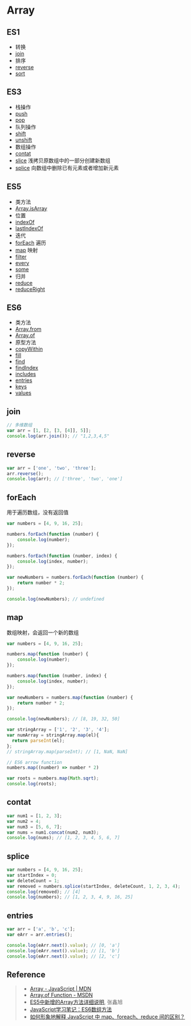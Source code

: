 # Array

## ES1
- 转换
 - [join](#join)
- 排序
 - [reverse](#reverse)
 - [sort](#sort)

## ES3
- 栈操作
 - [push](#push)
 - [pop](#pop)
- 队列操作
 - [shift](#shift)
 - [unshift](#unshift)
- 数组操作
 - [contat](#contat)
 - [slice](#slice) 浅拷贝原数组中的一部分创建新数组
 - [splice](#splice) 向数组中删除已有元素或者增加新元素

## ES5
- 类方法
 - [Array.isArray]()
- 位置
 - [indexOf](#indexOf)
 - [lastIndexOf](#lastIndexOf)
- 迭代
 - [forEach](#foreach) 遍历
 - [map](#map) 映射
 - [filter]()
 - [every]()
 - [some]()
- 归并
 - [reduce]()
 - [reduceRight]()

## ES6
- 类方法
 - [Array.from](#Array.from)
 - [Array.of](#Array.of)
- 原型方法
 - [copyWithin]()
 - [fill]()
 - [find]()
 - [findIndex]()
 - [includes]()
 - [entries](#entries)
 - [keys]()
 - [values]()

## join
```javascript
// 多维数组
var arr = [1, [2, [3, [4]], 5]];
console.log(arr.join()); // "1,2,3,4,5"
```

## reverse
```javascript
var arr = ['one', 'two', 'three'];
arr.reverse();
console.log(arr); // ['three', 'two', 'one']
```

## forEach
用于遍历数组，没有返回值
```javascript
var numbers = [4, 9, 16, 25];

numbers.forEach(function (number) {
	console.log(number);
});

numbers.forEach(function (number, index) {
	console.log(index, number);
});

var newNumbers = numbers.forEach(function (number) {
	return number * 2;
});

console.log(newNumbers); // undefined
```

## map
数组映射，会返回一个新的数组
```javascript
var numbers = [4, 9, 16, 25];

numbers.map(function (number) {
	console.log(number);
});

numbers.map(function (number, index) {
	console.log(index, number);
});

var newNumbers = numbers.map(function (number) {
	return number * 2;
});

console.log(newNumbers); // [8, 19, 32, 50]

var stringArray = ['1', '2', '3', '4'];
var numArray = stringArray.map(el){
  return parseInt(el);
};
// stringArray.map(parseInt); // [1, NaN, NaN]

// ES6 arrow function
numbers.map((number) => number * 2)

var roots = numbers.map(Math.sqrt);
console.log(roots);
```

## contat
```javascript
var num1 = [1, 2, 3];
var num2 = 4;
var num3 = [5, 6, 7];
var nums = num1.concat(num2, num3);
console.log(nums); // [1, 2, 3, 4, 5, 6, 7]
```

## splice
```javascript
var numbers = [4, 9, 16, 25];
var startIndex = 0;
var deleteCount = 1;
var removed = numbers.splice(startIndex, deleteCount, 1, 2, 3, 4);
console.log(removed); // [4]
console.log(numbers); // [1, 2, 3, 4, 9, 16, 25]
```

## entries
```javascript
var arr = ['a', 'b', 'c'];
var eArr = arr.entries();

console.log(eArr.next().value); // [0, 'a']
console.log(eArr.next().value); // [1, 'b']
console.log(eArr.next().value); // [2, 'c']
```

## Reference
> - [Array - JavaScript | MDN](https://developer.mozilla.org/en-US/docs/Web/JavaScript/Reference/Global_Objects/Array)
> - [Array.of Function - MSDN](https://msdn.microsoft.com/en-us/library/dn858232(v=vs.94).aspx)
> - [ES5中新增的Array方法详细说明](http://www.zhangxinxu.com/wordpress/2013/04/es5新增数组方法/), 张鑫旭
> - [JavaScript学习笔记：ES6数组方法](http://www.w3cplus.com/javascript/es6-array-methods.html)
> - [如何形象地解释 JavaScript 中 map、foreach、reduce 间的区别？](https://www.zhihu.com/question/24927450)
